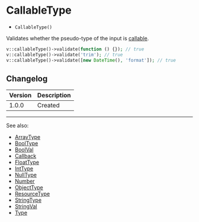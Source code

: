# CallableType

- `CallableType()`

Validates whether the pseudo-type of the input is [callable](http://php.net/types.callable).

```php
v::callableType()->validate(function () {}); // true
v::callableType()->validate('trim'); // true
v::callableType()->validate([new DateTime(), 'format']); // true
```

## Changelog

Version | Description
--------|-------------
  1.0.0 | Created

***
See also:

- [ArrayType](ArrayType.md)
- [BoolType](BoolType.md)
- [BoolVal](BoolVal.md)
- [Callback](Callback.md)
- [FloatType](FloatType.md)
- [IntType](IntType.md)
- [NullType](NullType.md)
- [Number](Number.md)
- [ObjectType](ObjectType.md)
- [ResourceType](ResourceType.md)
- [StringType](StringType.md)
- [StringVal](StringVal.md)
- [Type](Type.md)
